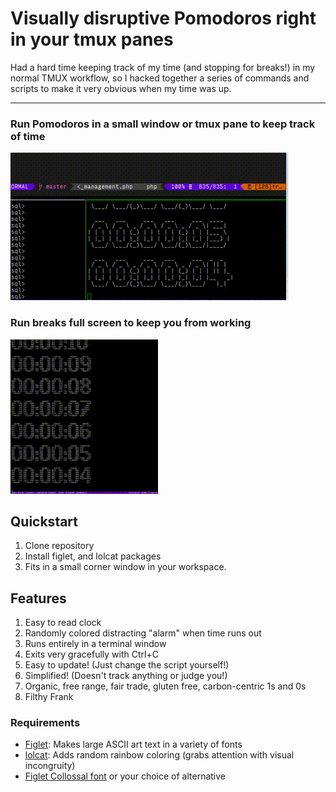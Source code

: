 # Visually disruptive Pomodoros right in your tmux panes

Had a hard time keeping track of my time (and stopping for breaks!) in my normal TMUX workflow, so I hacked
together a series of commands and scripts to make it very obvious when my time was up.
***

### Run Pomodoros in a small window or tmux pane to keep track of time
![alt text](https://github.com/TroyFletcher/terminal-pomodoro/raw/master/terminal-pomodoro.gif "Terminal Pomodoro")

### Run breaks full screen to keep you from working
![alt text](https://github.com/TroyFletcher/terminal-pomodoro/raw/master/terminal-break-5.gif "Terminal Break")

## Quickstart
1. Clone repository
2. Install figlet, and lolcat packages
3. Fits in a small corner window in your workspace.

## Features
1. Easy to read clock
2. Randomly colored distracting "alarm" when time runs out
3. Runs entirely in a terminal window
4. Exits very gracefully with Ctrl+C
5. Easy to update! (Just change the script yourself!)
6. Simplified! (Doesn't track anything or judge you!)
7. Organic, free range, fair trade, gluten free, carbon-centric 1s and 0s
8. Filthy Frank

### Requirements
- [Figlet](http://www.figlet.org): Makes large ASCII art text in a variety of fonts
- [lolcat](https://github.com/busyloop/lolcat): Adds random rainbow coloring (grabs attention with visual incongruity)
- [Figlet Collossal font](http://www.figlet.org/fontdb_example.cgi?font=colossal.flf) or your choice of alternative
